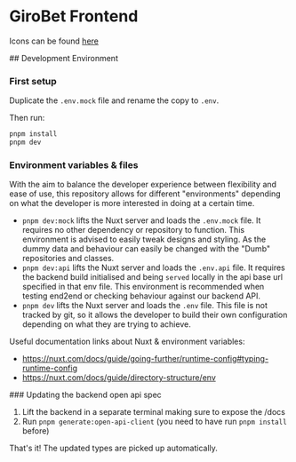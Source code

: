 # GiroBet Frontend

Icons can be found [here](https://icones.js.org/)

## Development Environment

### First setup

Duplicate the `.env.mock` file and rename the copy to `.env`.

Then run:

```bash
pnpm install
pnpm dev
```

### Environment variables & files

With the aim to balance the developer experience between flexibility and ease of use, this repository allows for different "environments" depending on what the developer is more interested in doing at a certain time.

- `pnpm dev:mock` lifts the Nuxt server and loads the `.env.mock` file. It requires no other dependency or repository to function. This environment is advised to easily tweak designs and styling. As the dummy data and behaviour can easily be changed with the "Dumb" repositories and classes.
- `pnpm dev:api` lifts the Nuxt server and loads the `.env.api` file. It requires the backend build initialised and being `served` locally in the api base url specified in that env file. This environment is recommended when testing end2end or checking behaviour against our backend API.
- `pnpm dev` lifts the Nuxt server and loads the `.env` file. This file is not tracked by git, so it allows the developer to build their own configuration depending on what they are trying to achieve.

Useful documentation links about Nuxt & environment variables:

- https://nuxt.com/docs/guide/going-further/runtime-config#typing-runtime-config
- https://nuxt.com/docs/guide/directory-structure/env

### Updating the backend open api spec

1. Lift the backend in a separate terminal making sure to expose the /docs
2. Run `pnpm generate:open-api-client` (you need to have run `pnpm install` before)

That's it! The updated types are picked up automatically.
